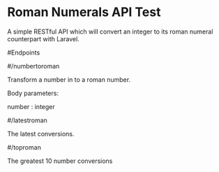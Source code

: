 # Roman Numerals API Test

A simple RESTful API which will convert an integer to its roman numeral counterpart with Laravel.

#Endpoints

#/numbertoroman

Transform a number in to a roman number.

Body parameters:

number : integer

#/latestroman

The latest conversions.

#/toproman

The greatest 10 number conversions
